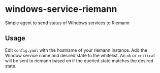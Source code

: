 # windows-service-riemann
Simple agent to send status of Windows services to Riemann


## Usage

Edit `config.yaml` with the hostname of your riemann instance.  Add the Window service name and desired state to the whitelist.  An `ok` or `critical` will be sent to riemann based on if the queried state matches the desired state.
